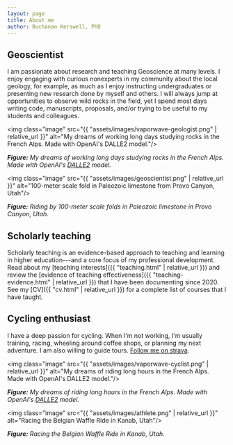 ```yaml
---
layout: page
title: About me
author: Buchanan Kerswell, PhD
---
```


## Geoscientist

I am passionate about research and teaching Geoscience at many levels. I enjoy engaging with curious nonexperts in my community about the local geology, for example, as much as I enjoy instructing undergraduates or presenting new research done by myself and others. I will always jump at opportunities to observe wild rocks in the field, yet I spend most days writing code, manuscripts, proposals, and/or trying to be useful to my students and colleagues.

<img class="image" src="{{ "assets/images/vaporwave-geologist.png" | relative_url }}" alt="My dreams of working long days studying rocks in the French Alps. Made with OpenAI's DALLE2 model."/>

***Figure:*** *My dreams of working long days studying rocks in the French Alps. Made with OpenAI's [DALLE2](https://openai.com/product/dall-e-2) model.*

<img class="image" src="{{ "assets/images/geoscientist.png" | relative_url }}" alt="100-meter scale fold in Paleozoic limestone from Provo Canyon, Utah"/>

***Figure:*** *Riding by 100-meter scale folds in Paleozoic limestone in Provo Canyon, Utah.*

## Scholarly teaching

Scholarly teaching is an evidence-based approach to teaching and learning in higher education---and a core focus of my professional development. Read about my [teaching interests]({{ "teaching.html" | relative_url }}) and review the [evidence of teaching effectiveness]({{ "teaching-evidence.html" | relative_url }}) that I have been documenting since 2020. See my [CV]({{ "cv.html" | relative_url }}) for a complete list of courses that I have taught.

## Cycling enthusiast

I have a deep passion for cycling. When I'm not working, I'm usually training, racing, wheeling around coffee shops, or planning my next adventure. I am also willing to guide tours. [Follow me on strava](https://www.strava.com/athletes/11468816).

<img class="image" src="{{ "assets/images/vaporwave-cyclist.png" | relative_url }}" alt="My dreams of riding long hours in the French Alps. Made with OpenAI's DALLE2 model."/>

***Figure:*** *My dreams of riding long hours in the French Alps. Made with OpenAI's [DALLE2](https://openai.com/product/dall-e-2) model.*

<img class="image" src="{{ "assets/images/athlete.png" | relative_url }}" alt="Racing the Belgian Waffle Ride in Kanab, Utah"/>

***Figure:*** *Racing the Belgian Waffle Ride in Kanab, Utah.*
